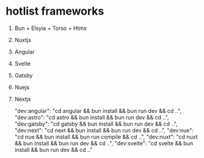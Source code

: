 # hotlist frameworks
1. Bun + Elsyia + Torso + Htmx
2. Nuxtjs
3. Angular
4. Svelte
5. Gatsby
6. Nuejs
7. Nextjs

    "dev:angular": "cd angular && bun install && bun run dev && cd ..",
    "dev:astro": "cd astro && bun install && bun run dev && cd ..",
    "dev:gatsby": "cd gatsby && bun install && bun run dev && cd ..",
    "dev:next": "cd next && bun install && bun run dev && cd ..",
    "dev:nue": "cd nue && bun install && bun run compile && cd ..",
    "dev:nuxt": "cd nuxt && bun install && bun run dev && cd ..",
    "dev:svelte": "cd svelte && bun install && bun run dev && cd .."
